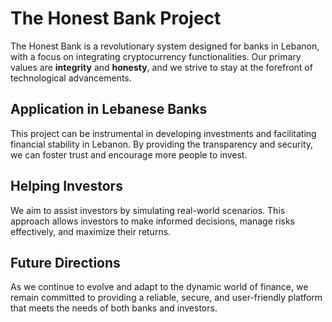 # The Honest Bank Project

The Honest Bank is a revolutionary system designed for banks in Lebanon, with a focus on integrating cryptocurrency functionalities. Our primary values are **integrity** and **honesty**, and we strive to stay at the forefront of technological advancements.

## Application in Lebanese Banks

This project can be instrumental in developing investments and facilitating financial stability in Lebanon. By providing the transparency and security, we can foster trust and encourage more people to invest.

## Helping Investors

We aim to assist investors by simulating real-world scenarios. This approach allows investors to make informed decisions, manage risks effectively, and maximize their returns.

## Future Directions

As we continue to evolve and adapt to the dynamic world of finance, we remain committed to providing a reliable, secure, and user-friendly platform that meets the needs of both banks and investors.
